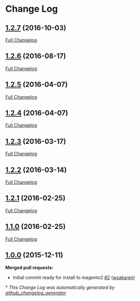 # Change Log

## [1.2.7](https://github.com/webshopapps/m2Matrixrate/tree/1.2.7) (2016-10-03)
[Full Changelog](https://github.com/webshopapps/m2Matrixrate/compare/1.2.6...1.2.7)

## [1.2.6](https://github.com/webshopapps/m2Matrixrate/tree/1.2.6) (2016-08-17)
[Full Changelog](https://github.com/webshopapps/m2Matrixrate/compare/1.2.5...1.2.6)

## [1.2.5](https://github.com/webshopapps/m2Matrixrate/tree/1.2.5) (2016-04-07)
[Full Changelog](https://github.com/webshopapps/m2Matrixrate/compare/1.2.4...1.2.5)

## [1.2.4](https://github.com/webshopapps/m2Matrixrate/tree/1.2.4) (2016-04-07)
[Full Changelog](https://github.com/webshopapps/m2Matrixrate/compare/1.2.3...1.2.4)

## [1.2.3](https://github.com/webshopapps/m2Matrixrate/tree/1.2.3) (2016-03-17)
[Full Changelog](https://github.com/webshopapps/m2Matrixrate/compare/1.2.2...1.2.3)

## [1.2.2](https://github.com/webshopapps/m2Matrixrate/tree/1.2.2) (2016-03-14)
[Full Changelog](https://github.com/webshopapps/m2Matrixrate/compare/1.2.1...1.2.2)

## [1.2.1](https://github.com/webshopapps/m2Matrixrate/tree/1.2.1) (2016-02-25)
[Full Changelog](https://github.com/webshopapps/m2Matrixrate/compare/1.1.0...1.2.1)

## [1.1.0](https://github.com/webshopapps/m2Matrixrate/tree/1.1.0) (2016-02-25)
[Full Changelog](https://github.com/webshopapps/m2Matrixrate/compare/1.0.0...1.1.0)

## [1.0.0](https://github.com/webshopapps/m2Matrixrate/tree/1.0.0) (2015-12-11)
**Merged pull requests:**

- Initial commit ready for install to magento2 [\#2](https://github.com/webshopapps/m2MatrixRate/pull/2) ([wsakaren](https://github.com/wsakaren))



\* *This Change Log was automatically generated by [github_changelog_generator](https://github.com/skywinder/Github-Changelog-Generator)*